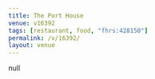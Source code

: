 ```yaml
---
title: The Port House
venue: v16392
tags: [restaurant, food, "fhrs:428150"]
permalink: /v/16392/
layout: venue
---
```

null